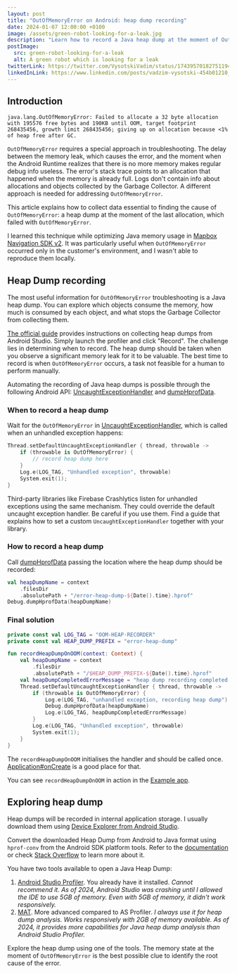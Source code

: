 ```yaml
---
layout: post
title: "OutOfMemoryError on Android: heap dump recording"
date: 2024-01-07 12:00:00 +0100
image: /assets/green-robot-looking-for-a-leak.jpg
description: "Learn how to record a Java heap dump at the moment of OutOfMemoryError."
postImage:
  src: green-robot-looking-for-a-leak
  alt: A green robot which is looking for a leak
twitterLink: https://twitter.com/VysotskiVadim/status/1743957018275119489
linkedInLink: https://www.linkedin.com/posts/vadzim-vysotski-454b01210_outofmemoryerror-on-android-heap-dump-recording-activity-7149723307653709824-ORIS
---
```


## Introduction

```
java.lang.OutOfMemoryError: Failed to allocate a 32 byte allocation with 195576 free bytes and 190KB until OOM, target footprint 268435456, growth limit 268435456; giving up on allocation because <1% of heap free after GC.
```

`OutOfMemoryError` requires a special approach in troubleshooting.
The delay between the memory leak, which causes the error, and the moment when the Android Runtime realizes that there is no more memory makes regular debug info useless.
The error's stack trace points to an allocation that happened when the memory is already full.
Logs don't contain info about allocations and objects collected by the Garbage Collector.
A different approach is needed for addressing `OutOfMemoryError`.

This article explains how to collect data essential to finding the cause of `OutOfMemoryError`: a heap dump at the moment of the last allocation, which failed with `OutOfMemoryError`.

I learned this technique while optimizing Java memory usage in [Mapbox Navigation SDK v2](https://github.com/mapbox/mapbox-navigation-android).
It was particularly useful when `OutOfMemoryError` occurred only in the customer's environment, and I wasn't able to reproduce them locally.

## Heap Dump recording

The most useful information for `OutOfMemoryError` troubleshooting is a Java heap dump. You can explore which objects consume the memory, how much is consumed by each object, and what stops the Garbage Collector from collecting them.

[The official guide](https://developer.android.com/studio/profile/memory-profiler) provides instructions on collecting heap dumps from Android Studio.
Simply launch the profiler and click "Record".
The challenge lies in determining when to record.
The heap dump should be taken when you observe a significant memory leak for it to be valuable.
The best time to record is when `OutOfMemoryError` occurs, a task not feasible for a human to perform manually.

Automating the recording of Java heap dumps is possible through the following Android API:
[UncaughtExceptionHandler](https://developer.android.com/reference/java/lang/Thread.UncaughtExceptionHandler)
and
[dumpHprofData](https://developer.android.com/reference/android/os/Debug#dumpHprofData(java.lang.String)).

### When to record a heap dump

Wait for the `OutOfMemoryError` in [UncaughtExceptionHandler](https://developer.android.com/reference/java/lang/Thread.UncaughtExceptionHandler), which is called when an unhandled exception happens:

```kotlin
Thread.setDefaultUncaughtExceptionHandler { thread, throwable ->
    if (throwable is OutOfMemoryError) {
        // record heap dump here
    }
    Log.e(LOG_TAG, "Unhandled exception", throwable)
    System.exit(1);
}
```

Third-party libraries like Firebase Crashlytics listen for unhandled exceptions using the same mechanism.
They could override the default uncaught exception handler.
Be careful if you use them. Find a guide that explains how to set a custom `UncaughtExceptionHandler` together with your library.


### How to record a heap dump

Call [dumpHprofData](https://developer.android.com/reference/android/os/Debug#dumpHprofData(java.lang.String)) passing the location where the heap dump should be recorded:


```kotlin
val heapDumpName = context
    .filesDir
    .absolutePath + "/error-heap-dump-${Date().time}.hprof"
Debug.dumpHprofData(heapDumpName)
```

### Final solution

```kotlin
private const val LOG_TAG = "OOM-HEAP-RECORDER"
private const val HEAP_DUMP_PREFIX = "error-heap-dump"

fun recordHeapDumpOnOOM(context: Context) {
    val heapDumpName = context
        .filesDir
        .absolutePath + "/$HEAP_DUMP_PREFIX-${Date().time}.hprof"
    val heapDumpCompletedErrorMessage = "heap dump recording completed: $heapDumpName"
    Thread.setDefaultUncaughtExceptionHandler { thread, throwable ->
        if (throwable is OutOfMemoryError) {
            Log.e(LOG_TAG, "unhandled exception, recording heap dump")
            Debug.dumpHprofData(heapDumpName)
            Log.e(LOG_TAG, heapDumpCompletedErrorMessage)
        }
        Log.e(LOG_TAG, "Unhandled exception", throwable)
        System.exit(1);
    }
}
```

The `recordHeapDumpOnOOM` initialises the handler and should be called once.
[Application#onCreate](https://developer.android.com/reference/android/app/Application#onCreate()) is a good place for that.

You can see `recordHeapDumpOnOOM` in action in the [Example app](https://github.com/VysotskiVadim/android-oom).

## Exploring heap dump

Heap dumps will be recorded in internal application storage.
I usually download them using [Device Explorer from Android Studio](https://developer.android.com/studio/debug/device-file-explorer).

Convert the downloaded Heap Dump from Android to Java format using `hprof-conv` from the Android SDK platform tools.
Refer to the [documentation](https://android.googlesource.com/platform/frameworks/base/+/f6d03e5/docs/html/tools/help/hprof-conv.jd) or check [Stack Overflow](https://stackoverflow.com/a/60205272) to learn more about it.


You have two tools available to open a Java Heap Dump:
1. [Android Studio Profiler](https://developer.android.com/studio/profile/memory-profiler#import-hprof). You already have it installed.
*Cannot recommend it. As of 2024, Android Studio was crashing until I allowed the IDE to use 5GB of memory. Even with 5GB of memory, it didn't work responsively.*
2. [MAT](https://eclipse.dev/mat/). More advanced compared to AS Profiler.
*I always use it for heap dump analysis. Works responsively with 2GB of memory available. As of 2024, it provides more capabilities for Java heap dump analysis than Android Studio Profiler.*


Explore the heap dump using one of the tools.
The memory state at the moment of `OutOfMemoryError` is the best possible clue to identify the root cause of the error.
